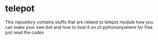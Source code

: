 # telepot
This repository contains stuffs that are related to telepot module how you can make your own bot and how to host it  on of pythonanywhere for free just read the codes 
